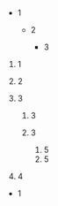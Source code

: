 - 1

  - 2

    - 3

<!--- --->

1. 1
1. 2
1. 3

    1. 3
    1. 3

        1. 5
        2. 5

2. 4

- 1

